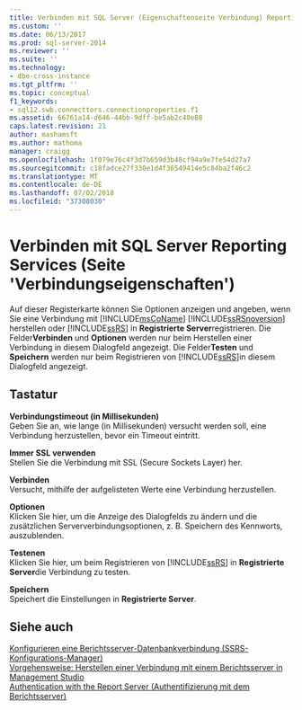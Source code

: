 ```yaml
---
title: Verbinden mit SQL Server (Eigenschaftenseite Verbindung) Reporting Services | Microsoft-Dokumentation
ms.custom: ''
ms.date: 06/13/2017
ms.prod: sql-server-2014
ms.reviewer: ''
ms.suite: ''
ms.technology:
- dbe-cross-instance
ms.tgt_pltfrm: ''
ms.topic: conceptual
f1_keywords:
- sql12.swb.connecttors.connectionproperties.f1
ms.assetid: 66761a14-d646-44bb-9dff-be5ab2c40e88
caps.latest.revision: 21
author: mashamsft
ms.author: mathoma
manager: craigg
ms.openlocfilehash: 1f079e76c4f3d7b659d3b48cf94a9e7fe54d27a7
ms.sourcegitcommit: c18fadce27f330e1d4f36549414e5c84ba2f46c2
ms.translationtype: MT
ms.contentlocale: de-DE
ms.lasthandoff: 07/02/2018
ms.locfileid: "37308030"
---
```

# <a name="connect-to-server-connection-properties-page-reporting-services"></a>Verbinden mit SQL Server Reporting Services (Seite 'Verbindungseigenschaften')
  Auf dieser Registerkarte können Sie Optionen anzeigen und angeben, wenn Sie eine Verbindung mit [!INCLUDE[msCoName](../includes/msconame-md.md)] [!INCLUDE[ssRSnoversion](../includes/ssrsnoversion-md.md)] herstellen oder [!INCLUDE[ssRS](../includes/ssrs-md.md)] in **Registrierte Server**registrieren. Die Felder**Verbinden** und **Optionen** werden nur beim Herstellen einer Verbindung in diesem Dialogfeld angezeigt. Die Felder**Testen** und **Speichern** werden nur beim Registrieren von [!INCLUDE[ssRS](../includes/ssrs-md.md)]in diesem Dialogfeld angezeigt.  
  
## <a name="options"></a>Tastatur  
 **Verbindungstimeout (in Millisekunden)**  
 Geben Sie an, wie lange (in Millisekunden) versucht werden soll, eine Verbindung herzustellen, bevor ein Timeout eintritt.  
  
 **Immer SSL verwenden**  
 Stellen Sie die Verbindung mit SSL (Secure Sockets Layer) her.  
  
 **Verbinden**  
 Versucht, mithilfe der aufgelisteten Werte eine Verbindung herzustellen.  
  
 **Optionen**  
 Klicken Sie hier, um die Anzeige des Dialogfelds zu ändern und die zusätzlichen Serververbindungsoptionen, z. B. Speichern des Kennworts, auszublenden.  
  
 **Testenen**  
 Klicken Sie hier, um beim Registrieren von [!INCLUDE[ssRS](../includes/ssrs-md.md)] in **Registrierte Server**die Verbindung zu testen.  
  
 **Speichern**  
 Speichert die Einstellungen in **Registrierte Server**.  
  
## <a name="see-also"></a>Siehe auch  
 [Konfigurieren eine Berichtsserver-Datenbankverbindung &#40;SSRS-Konfigurations-Manager&#41;](../../2014/sql-server/install/configure-a-report-server-database-connection-ssrs-configuration-manager.md)   
 [Vorgehensweise: Herstellen einer Verbindung mit einem Berichtsserver in Management Studio](../reporting-services/tools/connect-to-a-report-server-in-management-studio.md)   
 [Authentication with the Report Server (Authentifizierung mit dem Berichtsserver)](../reporting-services/security/authentication-with-the-report-server.md)  
  
  
